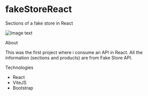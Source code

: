 # fakeStoreReact
Sections of a fake store in React


![Image text](https://i.ibb.co/qywLf4x/storeapireact.png)


About


This was the first project where i consume an API
in React.
All the information (sections and products) are
from Fake Store API. 


Technologies
- React
- ViteJS
- Bootstrap
